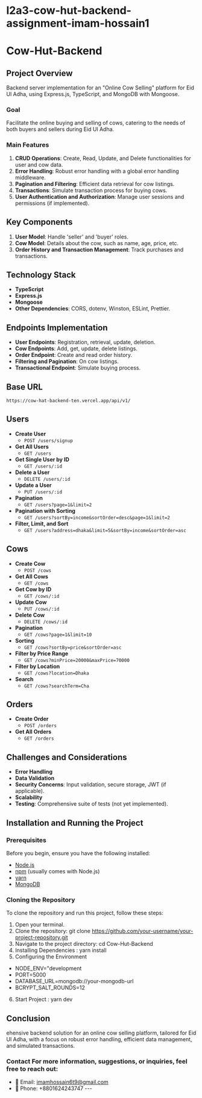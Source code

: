 # l2a3-cow-hut-backend-assignment-imam-hossain1

# Cow-Hut-Backend

## Project Overview
Backend server implementation for an "Online Cow Selling" platform for Eid Ul Adha, using Express.js, TypeScript, and MongoDB with Mongoose.

### Goal
Facilitate the online buying and selling of cows, catering to the needs of both buyers and sellers during Eid Ul Adha.

### Main Features
1. **CRUD Operations**: Create, Read, Update, and Delete functionalities for user and cow data.
2. **Error Handling**: Robust error handling with a global error handling middleware.
3. **Pagination and Filtering**: Efficient data retrieval for cow listings.
4. **Transactions**: Simulate transaction process for buying cows.
5. **User Authentication and Authorization**: Manage user sessions and permissions (if implemented).

## Key Components
1. **User Model**: Handle 'seller' and 'buyer' roles.
2. **Cow Model**: Details about the cow, such as name, age, price, etc.
3. **Order History and Transaction Management**: Track purchases and transactions.

## Technology Stack
- **TypeScript**
- **Express.js**
- **Mongoose**
- **Other Dependencies**: CORS, dotenv, Winston, ESLint, Prettier.

## Endpoints Implementation
- **User Endpoints**: Registration, retrieval, update, deletion.
- **Cow Endpoints**: Add, get, update, delete listings.
- **Order Endpoint**: Create and read order history.
- **Filtering and Pagination**: On cow listings.
- **Transactional Endpoint**: Simulate buying process.

## Base URL
`https://cow-hat-backend-ten.vercel.app/api/v1/`

## Users
- **Create User**
  - `POST /users/signup`
- **Get All Users**
  - `GET /users`
- **Get Single User by ID**
  - `GET /users/:id`
- **Delete a User**
  - `DELETE /users/:id`
- **Update a User**
  - `PUT /users/:id`
- **Pagination**
  - `GET /users?page=1&limit=2`
- **Pagination with Sorting**
  - `GET /users?sortBy=income&sortOrder=desc&page=1&limit=2`
- **Filter, Limit, and Sort**
  - `GET /users?address=dhaka&limit=5&sortBy=income&sortOrder=asc`

## Cows
- **Create Cow**
  - `POST /cows`
- **Get All Cows**
  - `GET /cows`
- **Get Cow by ID**
  - `GET /cows/:id`
- **Update Cow**
  - `PUT /cows/:id`
- **Delete Cow**
  - `DELETE /cows/:id`
- **Pagination**
  - `GET /cows?page=1&limit=10`
- **Sorting**
  - `GET /cows?sortBy=price&sortOrder=asc`
- **Filter by Price Range**
  - `GET /cows?minPrice=20000&maxPrice=70000`
- **Filter by Location**
  - `GET /cows?location=Dhaka`
- **Search**
  - `GET /cows?searchTerm=Cha`

## Orders
- **Create Order**
  - `POST /orders`
- **Get All Orders**
  - `GET /orders`


## Challenges and Considerations
- **Error Handling**
- **Data Validation**
- **Security Concerns**: Input validation, secure storage, JWT (if applicable).
- **Scalability**
- **Testing**: Comprehensive suite of tests (not yet implemented).


## Installation and Running the Project

### Prerequisites
Before you begin, ensure you have the following installed:
- [Node.js](https://nodejs.org/)
- [npm](https://www.npmjs.com/) (usually comes with Node.js)
- [yarn](https://classic.yarnpkg.com/en/)
- [MongoDB](https://www.mongodb.com/)

### Cloning the Repository
To clone the repository and run this project, follow these steps:

 1. Open your terminal.
 2. Clone the repository: git clone https://github.com/your-username/your-project-repository.git
 3. Navigate to the project directory: cd Cow-Hut-Backend 
 4. Installing Dependencies : yarn install
 5. Configuring the Environment
 
- NODE_ENV="development
 - PORT=5000 
 - DATABASE_URL=mongodb://your-mongodb-url
 -  BCRYPT_SALT_ROUNDS=12 
 
 6. Start Project : yarn dev
## Conclusion
ehensive backend solution for an online cow selling platform, tailored for Eid Ul Adha, with a focus on robust error handling, efficient data management, and simulated transactions.

### Contact For more information, suggestions, or inquiries, feel free to reach out: 
- 📧 Email: [imamhossain6t9@gmail.com](mailto:imamhossain6t9@gmail.com)
 - 📱 Phone: +8801624243747 ---





